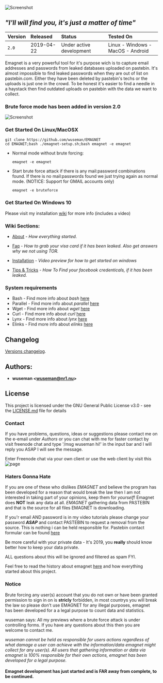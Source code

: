 ![Screenshot](https://nr1.nu/emagnet/pictures/emagnet-maskot.png)

## _"I'll will find you, it's just a matter of time"_


| Version            |  Released      | Status                            | Tested On                          |
| :----------------- | :------------- | :-------------------------------- | :----------------------------------|
| `2.0`              |  2019-04-22    | Under active development          | Linux - Windows - MacOS - Android  |

Emagnet is a very powerful tool for it's purpose wich is to capture email addresses and passwords from leaked databases uploaded on pastebin. It's almost impossible to find leaked passwords when they are out of list on pastebin.com. Either they have been deleted by pastebin's techs or the uploads is just one in the crowd. To be honest it's easier to find a needle in a haystack then find outdated uploads on pastebin with the data we want to collect.

### Brute force mode has been added in version 2.0

![Screenshot](https://nr1.nu/emagnet/pictures/ezgif-4-a9aa514e4dc4.gif)

### Get Started On Linux/MacOSX
 
    git clone https://github.com/wuseman/EMAGNET
    cd EMAGNET;bash ./emagnet-setup.sh;bash emagnet -e emagnet

* Normal mode without brute forcing: 

      emagnet -e emagnet

* Start brute force attack if there is any mail:password combinations found. If there is no mail:passwords found we just trying again as normal mode. (NOTICE: Support for GMAIL accounts only)
 
      emagnet -e bruteforce

###  Get Started On Windows 10

Please visit my installation [wiki](https://github.com/wuseman/EMAGNET/wiki/Installation) for more info (includes a video)

### Wiki Sections:

- [About](https://github.com/wuseman/EMAGNET/wiki/ABOUT) - 
_How everything started._

- [Faq](https://github.com/wuseman/EMAGNET/wiki/FAQ) - 
_How to grab your visa card if it has been leaked. Also get answers why we not using TOR._

- [Installation](https://github.com/wuseman/EMAGNET/wiki/INSTALLATION) - 
_Video preview for how to get started on windows_

- [Tips & Tricks](https://github.com/wuseman/EMAGNET/wiki) - 
_How To Find your facebook credenticals, if it has been leaked._

### System requirements

- Bash     - Find more info about _bash_ [here](https://www.gnu.org/software/bash/)
- Parallel - Find more info about _parallel_ [here](https://www.gnu.org/software/parallel/)
- Wget     - Find more info about _wget_ [here](https://www.gnu.org/software/wget/)
- Curl     - Find more info about _curl_ [here](https://github.com/curl/curl)
- Lynx     - Find more info about _lynx_ [here](https://lynx.browser.org/)
- Elinks   - Find more info about _elinks_ [here](http://elinks.or.cz/)

## Changelog

[Versions changelog](CHANGELOG.md).


## Authors: 

* **wuseman <wuseman@nr1.nu\>** 

## License

This project is licensed under the GNU General Public License v3.0 - see the [LICENSE.md](LICENSE.md) file for details


### Contact

  If you have problems, questions, ideas or suggestions please contact me on the e-email under _Authors_ or you can chat with me for faster contact by visit freenode chat and type '/msg wuseman hi!' in the input bar and I will reply you ASAP I will see the message.
  
  Enter Freenode chat via your own client or use the web client by visit this ![page](https://webchat.freenode.net/)

### Haters Gonna Hate

If you are one of these who dislikes _EMAGNET_ and believe the program has been developed for a reason that would break the law then I am not interested in taking part of your opinions, keep them for _yourself_! Emagnet does **NOT** leak any data at all. _EMAGNET_ gathering data from PASTEBIN and that is the source for all files EMAGNET is downloading.

If you'r email AND password is in my video tutorials please change your password **_ASAP_** and contact PASTEBIN to request  a removal from the source. This is nothing i can be held responsible for. Pastebin contact formular can be found [here](https://pastebin.com/contact)
 
Be more careful with your private data - It's 2019, you **really** should know better how to keep your data private. 

ALL questions about this will be ignored and filtered as spam FYI. 

Feel free to read the history about emagnet [here](https://github.com/wuseman/EMAGNET/wiki/About) and how everything started about this project.

### Notice

Brute forcing any user(s) account that you do not own or have been granted permission to sign in on is **stricly** forbidden, in most countrys you will break the law so please don't use EMAGNET for any illegal purposes, emagnet has been developed for a a legal purpose to count data and statistics.

wuseman says: All my previews where a brute force attack is under controlling forms. If you have any questions about this then you are welcome to contact me.


_wuseman cannot be held as responsible for users actions regardless of what damage a user can achieve with the information/data emagnet might collect for any user(s). All users that  gathering information or data via emagnet is 100% responsible for their own actions, emagnet has been developed for a legal purpose._

####
#### Emagnet development has just started and is FAR away from complete, to be continued. 
####
